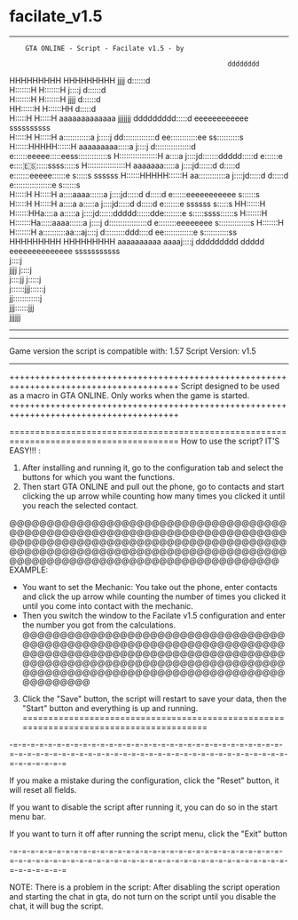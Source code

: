 # facilate_v1.5
***************************************************************************************

		GTA ONLINE - Script - Facilate v1.5 - by 
                                                                                                        
                                                           dddddddd                                     
HHHHHHHHH     HHHHHHHHH                   jjjj             d::::::d                                     
H:::::::H     H:::::::H                  j::::j            d::::::d                                     
H:::::::H     H:::::::H                   jjjj             d::::::d                                     
HH::::::H     H::::::HH                                    d:::::d                                      
  H:::::H     H:::::H    aaaaaaaaaaaaa  jjjjjjj    ddddddddd:::::d     eeeeeeeeeeee        ssssssssss   
  H:::::H     H:::::H    a::::::::::::a j:::::j  dd::::::::::::::d   ee::::::::::::ee    ss::::::::::s  
  H::::::HHHHH::::::H    aaaaaaaaa:::::a j::::j d::::::::::::::::d  e::::::eeeee:::::eess:::::::::::::s 
  H:::::::::::::::::H             a::::a j::::jd:::::::ddddd:::::d e::::::e     e:::::es::::::ssss:::::s
  H:::::::::::::::::H      aaaaaaa:::::a j::::jd::::::d    d:::::d e:::::::eeeee::::::e s:::::s  ssssss 
  H::::::HHHHH::::::H    aa::::::::::::a j::::jd:::::d     d:::::d e:::::::::::::::::e    s::::::s      
  H:::::H     H:::::H   a::::aaaa::::::a j::::jd:::::d     d:::::d e::::::eeeeeeeeeee        s::::::s   
  H:::::H     H:::::H  a::::a    a:::::a j::::jd:::::d     d:::::d e:::::::e           ssssss   s:::::s 
HH::::::H     H::::::HHa::::a    a:::::a j::::jd::::::ddddd::::::dde::::::::e          s:::::ssss::::::s
H:::::::H     H:::::::Ha:::::aaaa::::::a j::::j d:::::::::::::::::d e::::::::eeeeeeee  s::::::::::::::s 
H:::::::H     H:::::::H a::::::::::aa:::aj::::j  d:::::::::ddd::::d  ee:::::::::::::e   s:::::::::::ss  
HHHHHHHHH     HHHHHHHHH  aaaaaaaaaa  aaaaj::::j   ddddddddd   ddddd    eeeeeeeeeeeeee    sssssssssss    
                                         j::::j                                                         
                               jjjj      j::::j                                                         
                              j::::jj   j:::::j                                                         
                              j::::::jjj::::::j                                                         
                               jj::::::::::::j                                                          
                                 jjj::::::jjj                                                           
                                    jjjjjj                                                              
		      
---------------------------------------------------------------------------------------
---------------------------------------------------------------------------------------

Game version the script is compatible with: 1.57
Script Version: v1.5

***************************************************************************************



+++++++++++++++++++++++++++++++++++++++++++++++++++++++++++++++++++++++++++++++++++++++
Script designed to be used as a macro in GTA ONLINE. Only works when the game is started.
+++++++++++++++++++++++++++++++++++++++++++++++++++++++++++++++++++++++++++++++++++++++



=======================================================================================
How to use the script? IT'S EASY!!! :

1. After installing and running it, go to the configuration tab and select the buttons for which you want the functions.
2. Then start GTA ONLINE and pull out the phone, go to contacts and start clicking the up arrow while counting how many times you clicked it until you reach the selected contact.

@@@@@@@@@@@@@@@@@@@@@@@@@@@@@@@@@@@@@@@@@@@@@@@@@@@@@@@@@@@@@@@@@@@@@@@@@@@@@@@@@@@@@@@@@@@@@@@@@@@@@@@@@@@@@@@@@@@@@@@@@@@@@@@@@@@@@@@@@@@@@@@@@@@@@@@@@@@@@@@@@@@@@@@@@@@@@@@@@@@@@@@@
		EXAMPLE:
- You want to set the Mechanic: You take out the phone, enter contacts and click the up arrow while counting the number of times you clicked it until you come into contact with the mechanic.
- Then you switch the window to the Facilate v1.5 configuration and enter the number you got from the calculations.
@@@@@@@@@@@@@@@@@@@@@@@@@@@@@@@@@@@@@@@@@@@@@@@@@@@@@@@@@@@@@@@@@@@@@@@@@@@@@@@@@@@@@@@@@@@@@@@@@@@@@@@@@@@@@@@@@@@@@@@@@@@@@@@@@@@@@@@@@@@@@@@@@@@@@@@@@@@@@@@@@@@@@@@@@@@@@@@@@@@@@@@@

3. Click the "Save" button, the script will restart to save your data, then the "Start" button and everything is up and running.
=======================================================================================



-=-=-=-=-=-=-=-=-=-=-=-=-=-=-=-=-=-=-=-=-=-=-=-=-=-=-=-=-=-=-=-=-=-=-=-=-=-=-=-=-=-=-=-=-=-=-=-=-=-=-=-=-=-=-=-=-=-=-=-=-=-=-=-=-=-=-=-=-=-=

If you make a mistake during the configuration, click the "Reset" button, it will reset all fields.

If you want to disable the script after running it, you can do so in the start menu bar.

If you want to turn it off after running the script menu, click the "Exit" button

-=-=-=-=-=-=-=-=-=-=-=-=-=-=-=-=-=-=-=-=-=-=-=-=-=-=-=-=-=-=-=-=-=-=-=-=-=-=-=-=-=-=-=-=-=-=-=-=-=-=-=-=-=-=-=-=-=-=-=-=-=-=-=-=-=-=-=-=-=-=

NOTE: There is a problem in the script: After disabling the script operation and starting the chat in gta, do not turn on the script until you disable the chat, it will bug the script. 

